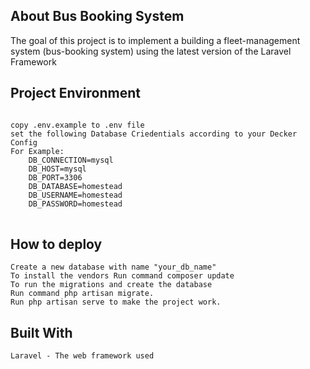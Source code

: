 ## About Bus Booking System

The goal of this project is to implement a building a fleet-management system (bus-booking system) using the latest version of the Laravel Framework

## Project Environment
<pre>
<code>
copy .env.example to .env file
set the following Database Criedentials according to your Decker Config
For Example:
    DB_CONNECTION=mysql
    DB_HOST=mysql
    DB_PORT=3306
    DB_DATABASE=homestead
    DB_USERNAME=homestead
    DB_PASSWORD=homestead
</code>
</pre>

## How to deploy

    Create a new database with name "your_db_name"
    To install the vendors Run command composer update
    To run the migrations and create the database 
    Run command php artisan migrate. 
    Run php artisan serve to make the project work.

## Built With

    Laravel - The web framework used

